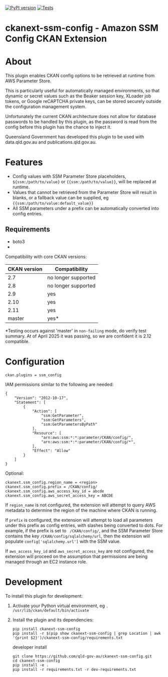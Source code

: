 [![PyPI version](https://img.shields.io/pypi/v/ckanext-ssm-config)](https://pypi.org/project/ckanext-ssm-config/) 
[![Tests](https://github.com/qld-gov-au/ckanext-ssm-config/actions/workflows/test.yml/badge.svg)](https://github.com/qld-gov-au/ckanext-ssm-config/actions/workflows/test.yml)

# ckanext-ssm-config - Amazon SSM Config CKAN Extension

# About

This plugin enables CKAN config options to be retrieved at runtime from AWS Parameter Store.

This is particularly useful for automatically managed environments, so that dynamic or secret values such as the Beaker session key, XLoader job tokens, or Google reCAPTCHA private keys, can be stored securely outside the configuration management system.

Unfortunately the current CKAN architecture does not allow for database passwords to be handled by this plugin, as the password is read from the config before this plugin has the chance to inject it.

Queensland Government has developed this plugin to be used with data.qld.gov.au and publications.qld.gov.au.

# Features
* Config values with SSM Parameter Store placeholders, `${ssm:/path/to/value}` or `{{ssm:/path/to/value}}`, will be replaced at runtime.
* Values that cannot be retrieved from the Parameter Store will result in blanks, or a fallback value can be supplied, eg `{{ssm:/path/to/value:default_value}}`
* All SSM parameters under a prefix can be automatically converted into config entries.


## Requirements

* boto3
* 
Compatibility with core CKAN versions:

  | CKAN version | Compatibility       |
  |--------------|---------------------|
  | 2.7          | no longer supported |
  | 2.8          | no longer supported |
  | 2.9          | yes                 |
  | 2.10         | yes                 |
  | 2.11         | yes                 |
  | master       | yes*                |

*Testing occurs against 'master' in `non-failing` mode, do verify test summary.
At of April 2025 it was passing, so we are confident it is 2.12 compatible.

# Configuration
```
ckan.plugins = ssm_config
```

IAM permissions similar to the following are needed:

```
{
    "Version": "2012-10-17",
    "Statement": [
        {
            "Action": [
                "ssm:GetParameter",
                "ssm:GetParameters",
                "ssm:GetParametersByPath"
            ],
            "Resource": [
                "arn:aws:ssm:*:*:parameter/CKAN/config/",
                "arn:aws:ssm:*:*:parameter/CKAN/config/*",
            ],
            "Effect": "Allow"
        }
    ]
}
```

Optional:

```
ckanext.ssm_config.region_name = <region>
ckanext.ssm_config.prefix = /CKAN/config/
ckanext.ssm_config.aws_access_key_id = abcde
ckanext.ssm_config.aws_secret_access_key = ABCDE
```

If ``region_name`` is not configured, the extension will attempt to query AWS metadata to determine
the region of the machine where CKAN is running.

If ``prefix`` is configured, the extension will attempt to load all parameters under this prefix as
config entries, with slashes being converted to dots. For example, if the prefix is set to
`` /CKAN/config/``, and the SSM Parameter Store contains the key ``/CKAN/config/sqlalchemy/url``, then
the extension will populate ``config['sqlalchemy.url']`` with the SSM value.

If ``aws_access_key_id`` and ``aws_secret_access_key`` are not configured, the extension will
proceed on the assumption that permissions are being managed through an EC2 instance role.

# Development

To install this plugin for development:

1. Activate your Python virtual environment, eg `. /usr/lib/ckan/default/bin/activate`

1. Install the plugin and its dependencies:
    ```
    pip install ckanext-ssm-config
    pip install -r $(pip show ckanext-ssm-config | grep Location | awk '{print $2}')/ckanext-ssm-config/requirements.txt
    ```
   developer install
    ```
    git clone https://github.com/qld-gov-au/ckanext-ssm-config.git
    cd ckanext-ssm-config
    pip install -e .
    pip install -r requirements.txt -r dev-requirements.txt
   ```

